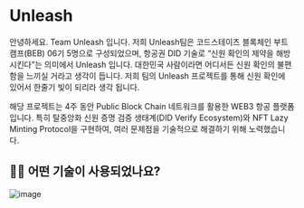 # Unleash

안녕하세요. Team Unleash 입니다.
저희 Unleash팀은 코드스테이츠 블록체인 부트캠프(BEB) 06기 5명으로 구성되었으며, 
항공권 DID 기술로 “신원 확인의 제약을 해방시킨다”는 의미에서 Unleash 입니다.
대한민국 사람이라면 어디서든 신원 확인의 불편함을 느끼실 거라고 생각이 듭니다. 저희 팀의 Unleash 프로젝트를 통해 신원 확인에 있어서 한줄기 빛이 되리라 생각 됩니다. 

해당 프로젝트는 4주 동안 Public Block Chain 네트워크를 활용한 WEB3 항공 플랫폼입니다.
특히 탈중앙화 신원 증명 검증 생태계(DID Verify Ecosystem)와 NFT Lazy Minting Protocol을 구현하여, 여러 문제점을 기술적으로 해결하기 위해 노력했습니다.


## 🕵🏼 어떤 기술이 사용되었나요? <br>

![image](https://user-images.githubusercontent.com/81975217/207499619-93e47fe9-f4dc-4712-a6ae-831e441c1ff9.png)



